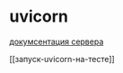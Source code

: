 # uvicorn

[докумсентация сервера](https://www.uvicorn.org/#running-programmatically)

[[запуск-uvicorn-на-тесте]]
